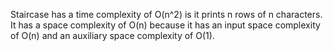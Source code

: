 Staircase has a time complexity of O(n^2) is it prints n rows of n characters.
It has a space complexity of O(n) because it has an input space complexity of O(n) and an auxiliary space complexity of O(1).

